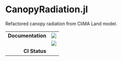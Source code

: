 # CanopyRadiation.jl
Refactored canopy radiation from CliMA Land model.

|                   |                                   |
|------------------:|:----------------------------------|
| **Documentation** | [![][docs-dev-img]][docs-dev-url] |
|                   | [![][docs-rel-img]][docs-rel-url] |
| **CI Status**     |                                   |

[docs-dev-img]: https://img.shields.io/badge/docs-dev-blue.svg
[docs-dev-url]: https://Yujie-W.github.io/CanopyRadiation.jl/dev/

[docs-rel-img]: https://img.shields.io/badge/docs-stable-blue.svg
[docs-rel-url]: https://Yujie-W.github.io/CanopyRadiation.jl/stable/
